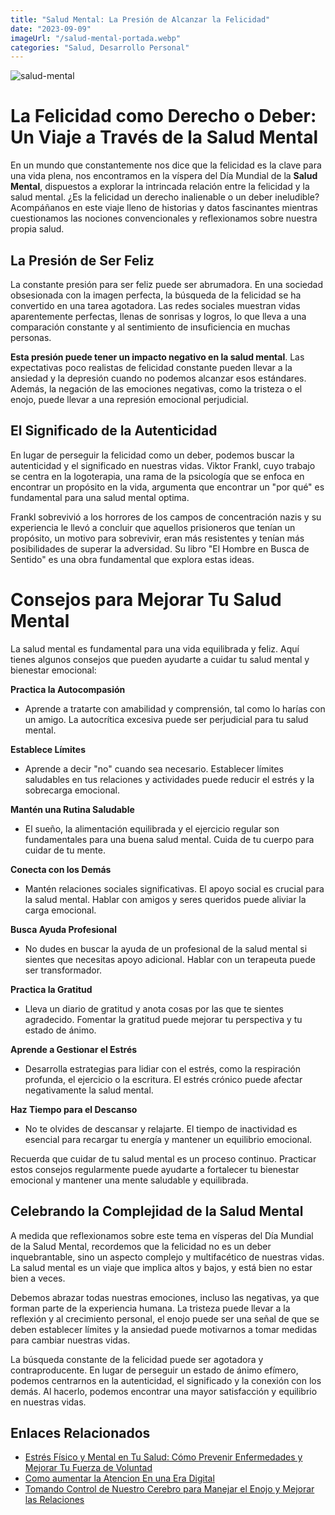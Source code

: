```yaml
---
title: "Salud Mental: La Presión de Alcanzar la Felicidad"
date: "2023-09-09"
imageUrl: "/salud-mental-portada.webp"
categories: "Salud, Desarrollo Personal"
---
```


![salud-mental](/salud-mental-page.webp)

# La Felicidad como Derecho o Deber: Un Viaje a Través de la Salud Mental

En un mundo que constantemente nos dice que la felicidad es la clave para una vida plena, nos encontramos en la víspera del Día Mundial de la **Salud Mental**, dispuestos a explorar la intrincada relación entre la felicidad y la salud mental. ¿Es la felicidad un derecho inalienable o un deber ineludible? Acompáñanos en este viaje lleno de historias y datos fascinantes mientras cuestionamos las nociones convencionales y reflexionamos sobre nuestra propia salud.

## La Presión de Ser Feliz

La constante presión para ser feliz puede ser abrumadora. En una sociedad obsesionada con la imagen perfecta, la búsqueda de la felicidad se ha convertido en una tarea agotadora. Las redes sociales muestran vidas aparentemente perfectas, llenas de sonrisas y logros, lo que lleva a una comparación constante y al sentimiento de insuficiencia en muchas personas.

**Esta presión puede tener un impacto negativo en la salud mental**. Las expectativas poco realistas de felicidad constante pueden llevar a la ansiedad y la depresión cuando no podemos alcanzar esos estándares. Además, la negación de las emociones negativas, como la tristeza o el enojo, puede llevar a una represión emocional perjudicial.

## El Significado de la Autenticidad

En lugar de perseguir la felicidad como un deber, podemos buscar la autenticidad y el significado en nuestras vidas. Viktor Frankl, cuyo trabajo se centra en la logoterapia, una rama de la psicología que se enfoca en encontrar un propósito en la vida, argumenta que encontrar un "por qué" es fundamental para una salud mental optima.

Frankl sobrevivió a los horrores de los campos de concentración nazis y su experiencia le llevó a concluir que aquellos prisioneros que tenían un propósito, un motivo para sobrevivir, eran más resistentes y tenían más posibilidades de superar la adversidad. Su libro "El Hombre en Busca de Sentido" es una obra fundamental que explora estas ideas.

# Consejos para Mejorar Tu Salud Mental

La salud mental es fundamental para una vida equilibrada y feliz. Aquí tienes algunos consejos que pueden ayudarte a cuidar tu salud mental y bienestar emocional:

**Practica la Autocompasión**

- Aprende a tratarte con amabilidad y comprensión, tal como lo harías con un amigo. La autocrítica excesiva puede ser perjudicial para tu salud mental.

**Establece Límites**

- Aprende a decir "no" cuando sea necesario. Establecer límites saludables en tus relaciones y actividades puede reducir el estrés y la sobrecarga emocional.

**Mantén una Rutina Saludable**

- El sueño, la alimentación equilibrada y el ejercicio regular son fundamentales para una buena salud mental. Cuida de tu cuerpo para cuidar de tu mente.

**Conecta con los Demás**

- Mantén relaciones sociales significativas. El apoyo social es crucial para la salud mental. Hablar con amigos y seres queridos puede aliviar la carga emocional.

**Busca Ayuda Profesional**

- No dudes en buscar la ayuda de un profesional de la salud mental si sientes que necesitas apoyo adicional. Hablar con un terapeuta puede ser transformador.

**Practica la Gratitud**

- Lleva un diario de gratitud y anota cosas por las que te sientes agradecido. Fomentar la gratitud puede mejorar tu perspectiva y tu estado de ánimo.

**Aprende a Gestionar el Estrés**

- Desarrolla estrategias para lidiar con el estrés, como la respiración profunda, el ejercicio o la escritura. El estrés crónico puede afectar negativamente la salud mental.

**Haz Tiempo para el Descanso**

- No te olvides de descansar y relajarte. El tiempo de inactividad es esencial para recargar tu energía y mantener un equilibrio emocional.

Recuerda que cuidar de tu salud mental es un proceso continuo. Practicar estos consejos regularmente puede ayudarte a fortalecer tu bienestar emocional y mantener una mente saludable y equilibrada.

## Celebrando la Complejidad de la Salud Mental

A medida que reflexionamos sobre este tema en vísperas del Día Mundial de la Salud Mental, recordemos que la felicidad no es un deber inquebrantable, sino un aspecto complejo y multifacético de nuestras vidas. La salud mental es un viaje que implica altos y bajos, y está bien no estar bien a veces.

Debemos abrazar todas nuestras emociones, incluso las negativas, ya que forman parte de la experiencia humana. La tristeza puede llevar a la reflexión y al crecimiento personal, el enojo puede ser una señal de que se deben establecer límites y la ansiedad puede motivarnos a tomar medidas para cambiar nuestras vidas.

La búsqueda constante de la felicidad puede ser agotadora y contraproducente. En lugar de perseguir un estado de ánimo efímero, podemos centrarnos en la autenticidad, el significado y la conexión con los demás. Al hacerlo, podemos encontrar una mayor satisfacción y equilibrio en nuestras vidas.

## Enlaces Relacionados


- [Estrés Físico y Mental en Tu Salud: Cómo Prevenir Enfermedades y Mejorar Tu Fuerza de Voluntad](https://abelardo.blog/posts/estres-fisico-y-mental)
- [Como aumentar la Atencion En una Era Digital](https://abelardo.blog/posts/aumentar-la-atencion) 
- [Tomando Control de Nuestro Cerebro para Manejar el Enojo y Mejorar las Relaciones](https://abelardo.blog/posts/manejar-el-enojo) 